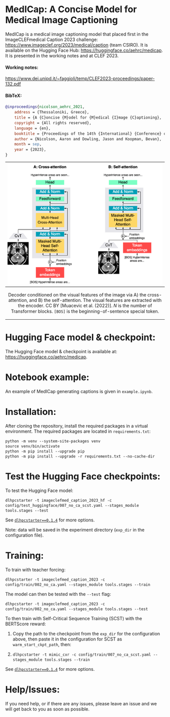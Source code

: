 # MedICap: A Concise Model for Medical Image Captioning

MedICap is a medical image captioning model that placed first in the ImageCLEFmedical Caption 2023 challenge: https://www.imageclef.org/2023/medical/caption (team CSIRO). It is available on the Hugging Face Hub: https://huggingface.co/aehrc/medicap. It is presented in the working notes and at CLEF 2023.

#### Working notes:

[https://www.dei.unipd.it/~faggioli/temp/CLEF2023-proceedings/paper-132.pdf
](https://ceur-ws.org/Vol-3497/paper-132.pdf)


#### BibTeX:
```bibtex
@inproceedings{nicolson_aehrc_2021,
	address = {Thessaloniki, Greece},
	title = {A {C}oncise {M}odel for {M}edical {I}mage {C}aptioning},
	copyright = {All rights reserved},
	language = {en},
	booktitle = {Proceedings of the 14th {International} {Conference} of the {CLEF} {Association}},
	author = {Nicolson, Aaron and Dowling, Jason and Koopman, Bevan},
	month = sep,
	year = {2023},
}
```

|![](docs/models.drawio.png)|
|----|
| <p align="center"> <a> Decoder conditioned on the visual features of the image via A) the cross-attention, and B) the self-attention. The visual features are extracted with the encoder. CC BY [Muacevic et al. (2022)]. 𝑁 is the number of Transformer blocks. `[BOS]` is the beginning-of-sentence special token. </a> </p> |

# Hugging Face model & checkpoint:

 The Hugging Face model & checkpoint is available at: https://huggingface.co/aehrc/medicap.


# Notebook example:
An example of MedICap generating captions is given in `example.ipynb`.

# Installation:
After cloning the repository, install the required packages in a virtual environment.
The required packages are located in `requirements.txt`:
```shell script
python -m venv --system-site-packages venv
source venv/bin/activate
python -m pip install --upgrade pip
python -m pip install --upgrade -r requirements.txt --no-cache-dir
```

# Test the Hugging Face checkpoints:   

To test the Hugging Face model:

```shell
dlhpcstarter -t imageclefmed_caption_2023_hf -c config/test_huggingface/007_no_ca_scst.yaml --stages_module tools.stages --test
```

See [`dlhpcstarter==0.1.4`](https://github.com/csiro-mlai/dl_hpc_starter_pack) for more options. 

Note: data will be saved in the experiment directory (`exp_dir` in the configuration file).

# Training:
   
To train with teacher forcing:
 
```
dlhpcstarter -t imageclefmed_caption_2023 -c config/train/002_no_ca.yaml --stages_module tools.stages --train
```

The model can then be tested with the `--test` flag:

```
dlhpcstarter -t imageclefmed_caption_2023 -c config/train/002_no_ca.yaml --stages_module tools.stages --test
```

To then train with Self-Critical Sequence Training (SCST) with the BERTScore reward:

 1. Copy the path to the checkpoint from the `exp_dir` for the configuration above, then paste it in the configuration for SCST as `warm_start_ckpt_path`, then:
 2. 
    ```
    dlhpcstarter -t mimic_cxr -c config/train/007_no_ca_scst.yaml --stages_module tools.stages --train
    ```

See [`dlhpcstarter==0.1.4`](https://github.com/csiro-mlai/dl_hpc_starter_pack) for more options. 

# Help/Issues:
If you need help, or if there are any issues, please leave an issue and we will get back to you as soon as possible.


